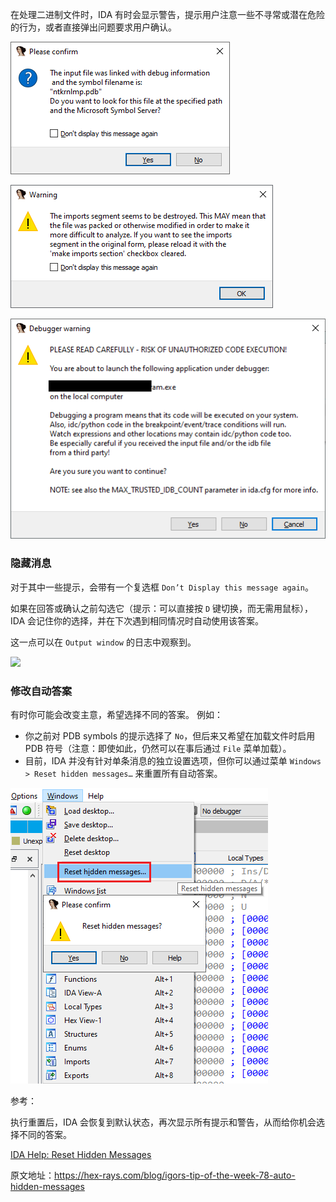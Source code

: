 在处理二进制文件时，IDA 有时会显示警告，提示用户注意一些不寻常或潜在危险的行为，或者直接弹出问题要求用户确认。

![](assets/2022/02/msg3.png)

![](assets/2022/02/msg2.png)

![](assets/2022/02/msg1.png)

### 隐藏消息

对于其中一些提示，会带有一个复选框 `Don’t Display this message again`。

如果在回答或确认之前勾选它（提示：可以直接按 `D` 键切换，而无需用鼠标），IDA 会记住你的选择，并在下次遇到相同情况时自动使用该答案。

这一点可以在 `Output window` 的日志中观察到。

![](assets/2022/02/msg4.png)

### 修改自动答案

有时你可能会改变主意，希望选择不同的答案。 例如：

- 你之前对 PDB symbols 的提示选择了 `No`，但后来又希望在加载文件时启用 PDB 符号（注意：即使如此，仍然可以在事后通过 `File` 菜单加载）。
- 目前，IDA 并没有针对单条消息的独立设置选项，但你可以通过菜单 `Windows > Reset hidden messages…` 来重置所有自动答案。

![](assets/2022/02/msg5.png)


参考：

执行重置后，IDA 会恢复到默认状态，再次显示所有提示和警告，从而给你机会选择不同的答案。

[IDA Help: Reset Hidden Messages](https://www.hex-rays.com/products/ida/support/idadoc/1464.shtml)

原文地址：https://hex-rays.com/blog/igors-tip-of-the-week-78-auto-hidden-messages
